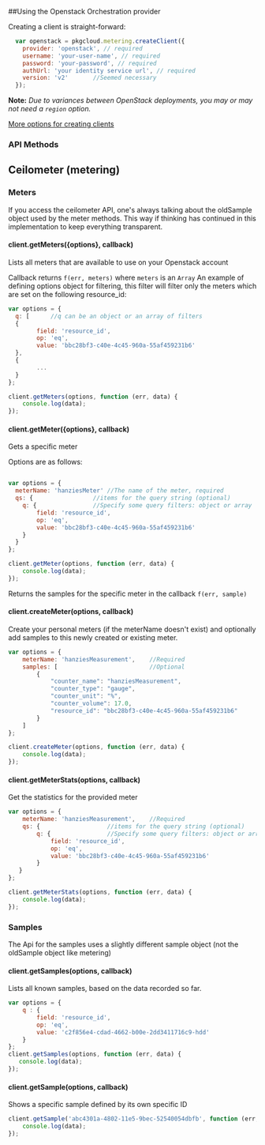 ##Using the Openstack Orchestration provider

Creating a client is straight-forward:

``` js
  var openstack = pkgcloud.metering.createClient({
    provider: 'openstack', // required
    username: 'your-user-name', // required
    password: 'your-password', // required
    authUrl: 'your identity service url', // required
    version: 'v2'		//Seemed necessary
  });
```

**Note:** *Due to variances between OpenStack deployments, you may or may not need a `region` option.*

[More options for creating clients](README.md)

### API Methods

## Ceilometer (metering)

### Meters

If you access the ceilometer API, one's always talking about the oldSample object used by the meter methods. This way if thinking has continued in this implementation to keep everything transparent.

#### client.getMeters({options}, callback)
Lists all meters that are available to use on your Openstack account

Callback returns `f(err, meters)` where `meters` is an `Array`
An example of defining options object for filtering, this filter will filter only the meters which are set on the following resource_id:

```js
var options = {
  q: [ 		//q can be an object or an array of filters
  {
  		field: 'resource_id',
  		op: 'eq',
  		value: 'bbc28bf3-c40e-4c45-960a-55af459231b6'
  },
  {
  		...
  }
};

client.getMeters(options, function (err, data) {
    console.log(data);
});
```


#### client.getMeter({options}, callback)
Gets a specific meter

Options are as follows:

```js

var options = {
  meterName: 'hanziesMeter' //The name of the meter, required
  qs: {					//items for the query string (optional)
  	q: {				//Specify some query filters: object or array
  		field: 'resource_id',
  		op: 'eq',
  		value: 'bbc28bf3-c40e-4c45-960a-55af459231b6'
  	}
  }
};

client.getMeter(options, function (err, data) {
    console.log(data);
});
```
Returns the samples for the specific meter in the callback `f(err, sample)`

#### client.createMeter(options, callback)
Create your personal meters (if the meterName doesn't exist) and optionally add samples to this newly created or existing meter.

```js
var options = {
    meterName: 'hanziesMeasurement',	//Required
    samples: [							//Optional
        {
            "counter_name": "hanziesMeasurement",
            "counter_type": "gauge",
            "counter_unit": "%",
            "counter_volume": 17.0,
            "resource_id": "bbc28bf3-c40e-4c45-960a-55af459231b6"
        }
    ]
};

client.createMeter(options, function (err, data) {
    console.log(data);
});
```

#### client.getMeterStats(options, callback)
Get the statistics for the provided meter


```js
var options = {
    meterName: 'hanziesMeasurement',	//Required
    qs: {					//items for the query string (optional)
      	q: {				//Specify some query filters: object or array
      		field: 'resource_id',
      		op: 'eq',
      		value: 'bbc28bf3-c40e-4c45-960a-55af459231b6'
      	}
   }
};

client.getMeterStats(options, function (err, data) {
    console.log(data);
});
```

### Samples

The Api for the samples uses a slightly different sample object (not the oldSample object like metering)

#### client.getSamples(options, callback)
Lists all known samples, based on the data recorded so far.


```js
var options = {
    q : {
        field: 'resource_id',
        op: 'eq',
        value: 'c2f856e4-cdad-4662-b00e-2dd3411716c9-hdd'
    }
};
client.getSamples(options, function (err, data) {
   console.log(data);
});
```

#### client.getSample(options, callback)
Shows a specific sample defined by its own specific ID

```js
client.getSample('abc4301a-4802-11e5-9bec-52540054dbfb', function (err, data) {
    console.log(data);
});
```

